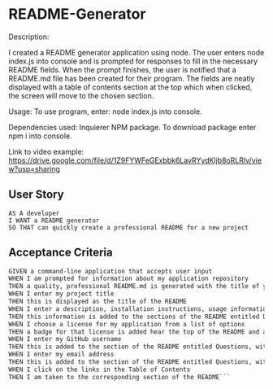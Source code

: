 # README-Generator

Description: 

I created a README generator application using node. The user enters node index.js into console and is prompted for responses to fill in the necessary README fields. 
When the prompt finishes, the user is notified that a README.md file has been created for their program. The fields are neatly displayed with a table of contents section
at the top which when clicked, the screen will move to the chosen section. 

Usage:
To use program, enter: node index.js into console.

Dependencies used:
Inquierer NPM package. To download package enter npm i into console.


Link to video example:
https://drive.google.com/file/d/1Z9FYWFeGExbbk6LavRYydKljb8oRLRIv/view?usp=sharing

## User Story

```
AS A developer
I WANT a README generator
SO THAT can quickly create a professional README for a new project
```

## Acceptance Criteria

```md
GIVEN a command-line application that accepts user input
WHEN I am prompted for information about my application repository
THEN a quality, professional README.md is generated with the title of your project and sections entitled Description, Table of Contents, Installation, Usage, License, Contributing, Tests, and Questions
WHEN I enter my project title
THEN this is displayed as the title of the README
WHEN I enter a description, installation instructions, usage information, contribution guidelines, and test instructions
THEN this information is added to the sections of the README entitled Description, Installation, Usage, Contributing, and Tests
WHEN I choose a license for my application from a list of options
THEN a badge for that license is added hear the top of the README and a notice is added to the section of the README entitled License that explains which license the application is covered under
WHEN I enter my GitHub username
THEN this is added to the section of the README entitled Questions, with a link to my GitHub profile
WHEN I enter my email address
THEN this is added to the section of the README entitled Questions, with instructions on how to reach me with additional questions
WHEN I click on the links in the Table of Contents
THEN I am taken to the corresponding section of the README```
